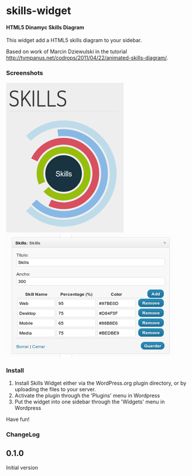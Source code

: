 skills-widget
=============

#### HTML5 Dinamyc Skills Diagram ####

This widget add a HTML5 skills diagram to your sidebar.

Based on work of Marcin Dziewulski in the tutorial http://tympanus.net/codrops/2011/04/22/animated-skills-diagram/.

### Screenshots ###

<img src="https://github.com/jlopezcur/skills-widget/raw/master/screenshot-1.png" />
<img src="https://github.com/jlopezcur/skills-widget/raw/master/screenshot-2.png" />

### Install ###

1. Install Skills Widget either via the WordPress.org plugin directory, or by uploading the files to your server.
2. Activate the plugin through the 'Plugins' menu in Wordpress
3. Put the widget into one sidebar through the 'Widgets' menu in Wordpress

Have fun!

### ChangeLog ###

## 0.1.0 ##
Initial version